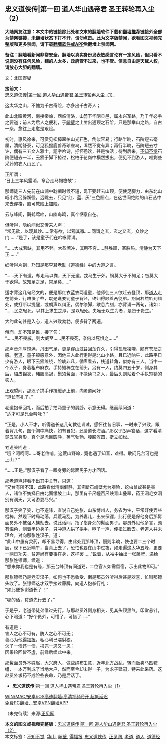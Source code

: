  <h2>忠义道侠传|第一回 道人华山遇帝君 圣王转轮再入尘（2）</h2> <p class="notice"><b>大陆网友注意：本文中的链接除此处和文末的<a href="https://github.com/bannedbook/fanqiang" >翻墙</a>软件下载和<a href="https://github.com/killgcd/justmysocks/blob/master/README.md">翻墙推荐</a>链接外全部为禁网链接，未翻墙状态下打不开，请勿点击。此为文字版禁闻，欲看图文视频完整版和更多禁闻，请下载<a href="https://github.com/bannedbook/fanqiang">翻墙软件或APP</a>后翻墙上禁闻网。</p><p>备注：翻墙看新闻非常安全，翻墙以真实身份发表敏感言论有一定风险，但只看不说则没有任何风险，翻的人太多，政府管不过来，也不管。信息自由是天赋人权，请放心大胆的翻墙。</b></p>  <div class="entry"> <p></p> <p>文：北国野叟 </p> <p><strong>接前文：</strong><br /> <a href="https://www.bannedbook.org/bnews/comments/20210102/1459707.html" rel="noopener" target="_blank">忠义道侠传|第一回 道人华山遇帝君 圣王转轮再入尘（1）</a></p> <p>这太华之山，不愧为千古奇险，亦多出千古奇人；</p> <p>此山北瞰黄河，南接秦岭，西临渭洛，山麓下华阴县邑，属永兴军路，乃千年必争之要道；前人为后人之便利，于<a href="https://www.bannedbook.org/bnews/tag/%E5%B3%AD%E5%A3%81/" class="st_tag internal_tag" rel="tag" title="标签 峭壁 下的日志">峭壁</a>之上凿出通顶之石阶，只是那攀山之路，自古一条，愈往上走愈是艰险。</p> <p>初时，惠风徐来，可赏见松樟翠柏山光石色，倒似容易；行路半晌，石阶短去毫厘，清朗舒泰，可见狐猴鹿兽奇珍雀鸟，浑然不觉有异；再行半晌，石阶短去寸许，偶有三五文人雅士，题字吟诗，抒怀畅饮，甚是快活；待到后来，<a href="https://www.bannedbook.org/bnews/tag/%E4%B8%8D%E7%9F%A5%E4%B8%8D%E8%A7%89/" class="st_tag internal_tag" rel="tag" title="标签 不知不觉 下的日志">不知不觉</a>石阶便短去一半，云雾于脚下掠过，松柏于花岗中横然拔出，便见不到游人，唯剩些采药的农人山民了。</p> <p>正所谓：<br /> ‘日上三竿风露消，章台走马帽檐欹’；</p>  <p>那师徒三人先前在山涧中耽搁时候不短，现下要赶去山顶，便使足脚力，由东北山峪小路另辟蹊径，远眺去，只见“红、蓝、灰”三色圆点，在这世间绝险的山石丛中来去穿梭，直可教险上加险。</p> <p>云与峰间，鹳鹤莺啼，山幽鸟鸣，真个惬意自在。</p> <p>但听得，隐约间似又传来人声：<br /> “常无欲，以观其妙……常有欲，以观其徼……同谓之玄，玄之又玄，众妙之门……”是了，该是童子们在吟咏背诵。</p> <p>“……大成若缺，其用不弊。大盈若冲，其用不穷……静胜躁，寒胜热。清静为天下正……”</p> <p>细听得片刻，乃知是那李耳老耽《<span class='wp_keywordlink'><a href="https://www.bannedbook.org/forum24/topic4832.html" title="《道德经》" target="_blank">道德经</a></span>》中的大道之言。</p> <p>“……天下有道，却走马以粪，天下无道，戎马生于郊。祸莫大于不知足；咎莫大于欲得。故知足之足，常足矣……”</p> <p>适才背这几句经文的，便是那红衣蓝衣两道童，他师徒三人欲赶去登顶，那<a href="https://www.bannedbook.org/bnews/tag/%e9%81%93%e4%ba%ba/" class="st_tag internal_tag" rel="tag" title="标签 道人 下的日志">道人</a>走在前头，行路快了些，既是说要罚童子背经，终归得顾着两徒弟。期间若然听到错处，或打断以提醒，或朗声以纠正，偶尔停脚，歇息片刻，亦背诵一两句，诸如：<br /> “……民之轻死，以其上求生之厚，是以轻死。夫唯无以生为者，是贤于贵生。”</p>  <p>大约此句甚是入心，道人兴致勃勃，便多背了两遍。</p> <p>俄而，却不知是谁，接了句：<br /> “……民不畏威，则大威至……民不畏死，奈何以死惧之……”</p> <p>那声音浑厚饱满，丹田气足，更是穿山过谷回荡许久，引得孤雁猿啼，颇有苍茫之感。<a href="https://www.bannedbook.org/bnews/tag/%e8%80%81%e9%81%93/" class="st_tag internal_tag" rel="tag" title="标签 老道 下的日志">老道</a>、童子顿感意外，因他三人此行走得是北山小路，且已近晌午，此路平日少有游人，眼下云雾缭绕，险峻非凡，循声看去，栈道转角，似亦有三人。当中一个汉子，身着粗布麻衣，手持短棒立在前头，另有一人，约莫四五十岁，侧身其后，貂皮锦衣，赭服高冠，髭须髯面，不像读书之人，最后头则站着个手执短锄的农人。</p> <p>正观望间，那汉子拱手作揖缓步上前，向老道问好：<br /> “道长有礼了。”</p> <p>老道抱拳回礼，而后拍了拍两童子的肩膀，示意无碍。继而续问道：<br /> “适才可是兄台吟咏？”</p> <p>“正是。小人不才，听得道长这几句教徒训诫，感怀往昔旧事，一时来了兴致，跟着背几句，图个胸中痛快，如有冒犯，还请道长海涵。”那汉子朗声答话，这才看清楚五官身形，真个是虎目圆睁，英气勃勃，腰膀浑圆，挺立如松。</p> <p>老道笑问道：<br /> “哦？呵呵呵……哥老倌唷，这荒山野岭，竟也遇了知音，难得。敢问兄台可也是上山？”</p>  <p>“……正是。”那汉子看了一眼身旁的髯面男子方才回话。</p> <p>那老道岂非看不出其中关节，只道：<br /> “兄台有所不知，此路看似清幽僻静，其实断石峭壁尤为艰险，蛇虫鼠蚁甚是害人，诸位不妨择日由北面缓坡上山，那里有千尺幢百尺峡青山叠翠，药王洞毛女洞别有洞天，大可游耍尽兴。”</p> <p>那汉子笑了笑，也不避讳，直说自己姓张，山东博州人，务农为生，平常好使弄些棍棒，然现下时局动荡，兵荒马乱，为养妻儿，出来保镖，此行便是保他身后那髯面员外不被强人掳劫去。说此话间，指了指身旁的髯面男子。那员外见他多言，颇有愠色，侧着半边身子，只冲道人拱了拱手，哼了一声，便扭过脸去。老道人并未理会，对向那张姓汉子，道：<br /> “此山中虽有灵药，却不易寻得，由此处到那峰顶，慢则半晌，快也要二三个时辰，现下已近晌午，当真上去了，恐怕也要在山中过夜，如走遍这太华五峰，更要一两日功夫，贫道尚有要事在身，这样罢……”说着，从袖中抽出一张藤牌，递给那张姓镖师，续道：<br /> “想来你我也是有缘，那云台峰顶有间道观，二位官人如需留宿，示出此物即可。”</p> <p>那张镖师乃是老实汉子，如何也不愿收受，倒是那员外听得后甚是欢喜，忙叫那镖头收了。张镖师这才双手接过藤牌，向道人抱拳行礼：<br /> “如此便多谢道长了！”</p> <p>“哪的话，贫道先行去了。”</p> <p>于是乎，老道带徒弟借过先行。与那赵员外侧身相交，见其头顶黑气，印堂悬针，心下暗道：“好个员外，可惜了，可惜了……”</p> <p>有道是：<br /> 害人之心不可有，防人之心不可无；<br /> 善心为他<a href="https://www.bannedbook.org/bnews/tag/%E5%BE%97%E7%A6%8F%E6%8A%A5/" class="st_tag internal_tag" rel="tag" title="标签 得福报 下的日志">得福报</a>，私心利己喂豺狼。<br /> 欠了一债还一债，报完一恩又一恩；<br /> 因果轮回皆不虚，前缘后续此中来。</p>  <p>那髯面员外本姓赵，大兴府人，做些绢布生意，近年北方战乱，转而贩卖马匹鞍缰，一本万利成了当地大户，然而至今却未得一子，为求子延嗣，特来此采药。这赵员外求药不成险些丧命，乃是后话了。</p> <ul class='op-related-articles' title='相关阅读'> <li><a href='https://www.bannedbook.org/bnews/comments/20210102/1459707.html' target='_blank'><b>忠义道侠传</b>|第一回 道人华山遇帝君 圣王转轮再入尘（1）</a></li> </ul> <p class="texttj"> <a href="https://www.bannedbook.org/forum23/topic22702.html" target="_blank">WIN/MAC/安卓/iOS高速翻墙:高清视频秒开,超低延迟</a><br/> <a href="https://github.com/bannedbook/fanqiang/wiki/%E7%A6%81%E9%97%BB%E7%BD%91%E5%AE%89%E5%8D%93%E7%BF%BB%E5%A2%99%E6%96%B0%E9%97%BBAPP" target="_blank">免费PC翻墙、安卓VPN翻墙APP</a></p><p>（未完待续）来源:<a href="https://www.bannedbook.org/bnews/tag/%e6%ad%a3%e8%a7%81%e7%bd%91/" class="st_tag internal_tag" rel="tag" title="标签 正见网 下的日志">正见网</a></p><a name='sharetosocial'></a>       <div><b>本文的图文或视频完整版</b>：<a href='https://www.bannedbook.org/bnews/comments/20210103/1460229.html'>忠义道侠传|第一回 道人华山遇帝君 圣王转轮再入尘（2）</a></div>  </div><!--END ENTRY--> <div class="postfooter"> <div>本文标签：<a href="https://www.bannedbook.org/bnews/tag/%E4%B8%8D%E7%9F%A5%E4%B8%8D%E8%A7%89/" rel="tag">不知不觉</a>, <a href="https://www.bannedbook.org/bnews/tag/%E5%8D%8E%E5%B1%B1/" rel="tag">华山</a>, <a href="https://www.bannedbook.org/bnews/tag/%E5%B3%AD%E5%A3%81/" rel="tag">峭壁</a>, <a href="https://www.bannedbook.org/bnews/tag/%E5%BE%97%E7%A6%8F%E6%8A%A5/" rel="tag">得福报</a>, <a href="https://www.bannedbook.org/bnews/tag/%e5%bf%a0%e4%b9%89%e9%81%93%e4%be%a0%e4%bc%a0/" rel="tag">忠义道侠传</a>, <a href="https://www.bannedbook.org/bnews/tag/%e6%ad%a3%e8%a7%81%e7%bd%91/" rel="tag">正见网</a>, <a href="https://www.bannedbook.org/bnews/tag/%e8%80%81%e9%81%93/" rel="tag">老道</a>, <a href="https://www.bannedbook.org/bnews/tag/%e9%81%93%e4%ba%ba/" rel="tag">道人</a>, <a href="https://www.bannedbook.org/bnews/tag/%e9%81%93%e5%be%b7%e7%bb%8f/" rel="tag">道德经</a></div>  </div><!--END POSTFOOTER--> 